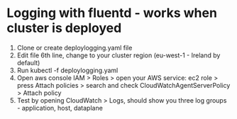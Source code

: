 # Logging with fluentd - works when cluster is deployed

1) Clone or create deploylogging.yaml file
2) Edit file 6th line, change to your cluster region (eu-west-1 - Ireland by default)
3) Run kubectl -f deploylogging.yaml
4) Open aws console IAM > Roles > open your AWS service: ec2 role > press Attach policies > search and check CloudWatchAgentServerPolicy > Attach policy
5) Test by opening CloudWatch > Logs, should show you three log groups - application, host, dataplane
